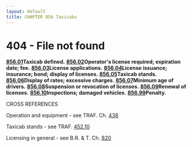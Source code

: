```yaml
---
layout: default 
title: CHAPTER 856 Taxicabs 
---
```


<H1>404 - File not found</H1>

[**856.01**](3e976cf6.html)**Taxicab defined.**
[**856.02**](3e9bce06.html)**Operator's license required; expiration
date; fee.** [**856.03**](3ea352f7.html)**License applications.**
[**856.04**](3ea69b12.html)**License issuance; insurance; bond; display
of licenses.** [**856.05**](3eb3a093.html)**Taxicab stands.**
[**856.06**](3eb6a6c1.html)**Display of rates; excessive charges.**
[**856.07**](3eb9d93b.html)**Minimum age of drivers.**
[**856.08**](3ebc6f5a.html)**Suspension or revocation of licenses.**
[**856.09**](3ebfef9d.html)**Renewal of licenses.**
[**856.10**](3ec2b7e5.html)**Inspections; damaged vehicles.**
[**856.99**](3ec92c0c.html)**Penalty.**

CROSS REFERENCES

Operation and equipment - see TRAF. Ch. [438](1ed73355.html)

Taxicab stands - see TRAF. [452.10](2728d549.html)

Licensing in general - see B.R. & T. Ch. [820](39767052.html)
